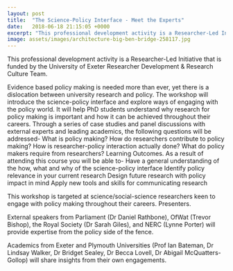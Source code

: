 ```yaml
---
layout: post
title:  "The Science-Policy Interface - Meet the Experts"
date:   2018-06-18 21:15:05 +0000
excerpt: "This professional development activity is a Researcher-Led Initiative that is funded by the University of Exeter Researcher Development & Research Culture Team."
image: assets/images/architecture-big-ben-bridge-258117.jpg
---
```


This professional development activity is a Researcher-Led Initiative that is funded by the University of Exeter Researcher Development & Research Culture Team.


Evidence based policy making is needed more than ever, yet there is a dislocation between university research and policy.
The workshop will introduce the science-policy interface and explore ways of engaging with the policy world. It will help PhD students understand why research for policy making is important and how it can be achieved throughout their careers.
Through a series of case studies and panel discussions with external experts and leading academics, the following questions will be addressed-
What is policy making?
How do researchers contribute to policy making?
How is researcher-policy interaction actually done?
What do policy makers require from researchers?
Learning Outcomes.
As a result of attending this course you will be able to-
Have a general understanding of the how, what and why of the science-policy interface
Identify policy relevance in your current research
Design future research with policy impact in mind
Apply new tools and skills for communicating research

This workshop is targeted at science/social-science researchers keen to engage with policy making throughout their careers.
Presenters.

External speakers from Parliament (Dr Daniel Rathbone), OfWat (Trevor Bishop), the Royal Society (Dr Sarah Giles), and NERC (Lynne Porter) will provide expertise from the policy side of the fence.

Academics from Exeter and Plymouth Universities (Prof Ian Bateman, Dr Lindsay Walker, Dr Bridget Sealey, Dr Becca Lovell, Dr Abigail McQuatters-Gollop) will share insights from their own engagements.
 







